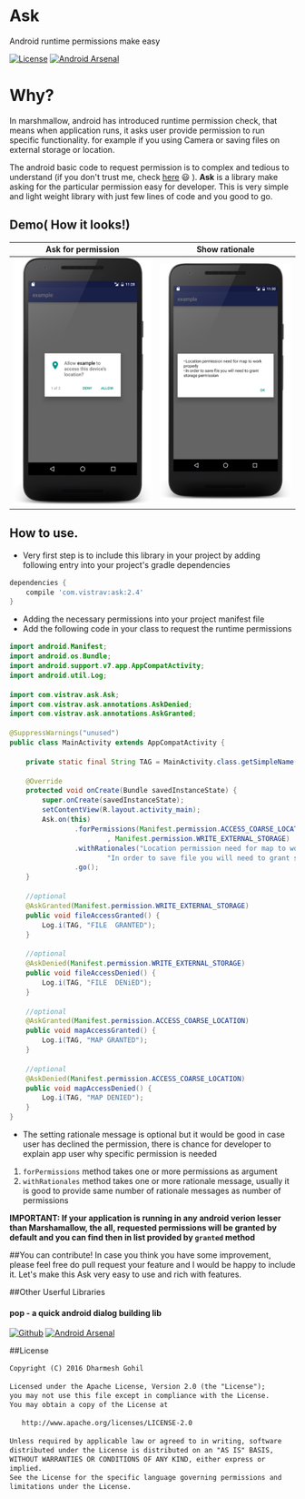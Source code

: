 # Ask
Android runtime permissions make easy

[![License](https://img.shields.io/badge/license-Apache%202-blue.svg)](https://www.apache.org/licenses/LICENSE-2.0) [![Android Arsenal](https://img.shields.io/badge/Android%20Arsenal-Ask-brightgreen.svg?style=flat)](http://android-arsenal.com/details/1/3465)
# Why?

In marshmallow, android has introduced runtime permission check, that means when application runs, it asks user provide permission to run specific functionality. for example if you using Camera or saving files on external storage or location.

The android basic code to request permission is to complex and tedious to understand (if you don't trust me, check [here](http://developer.android.com/training/permissions/requesting.html) :smiley: ). **Ask** is a library make asking for the particular permission easy for developer. This is very simple and light weight library with just few lines of code and you good to go.

## Demo( How it looks!)

| Ask for permission     | Show rationale |
| ---      | ---       |
| ![show permission](https://github.com/00ec454/Ask/blob/master/asset/permission_1.png) | ![show rationale](https://github.com/00ec454/Ask/blob/master/asset/rationale.png)         |

## How to use.

* Very first step is to include this library in your project by adding following entry into your project's gradle dependencies

```groovy
dependencies {
	compile 'com.vistrav:ask:2.4'
}
```

* Adding the necessary permissions into your project manifest file
* Add the following code in your class to request the runtime permissions
```java
import android.Manifest;
import android.os.Bundle;
import android.support.v7.app.AppCompatActivity;
import android.util.Log;

import com.vistrav.ask.Ask;
import com.vistrav.ask.annotations.AskDenied;
import com.vistrav.ask.annotations.AskGranted;

@SuppressWarnings("unused")
public class MainActivity extends AppCompatActivity {

    private static final String TAG = MainActivity.class.getSimpleName();

    @Override
    protected void onCreate(Bundle savedInstanceState) {
        super.onCreate(savedInstanceState);
        setContentView(R.layout.activity_main);
        Ask.on(this)
                .forPermissions(Manifest.permission.ACCESS_COARSE_LOCATION
                        , Manifest.permission.WRITE_EXTERNAL_STORAGE)
                .withRationales("Location permission need for map to work properly",
                        "In order to save file you will need to grant storage permission") //optional
                .go();
    }

    //optional
    @AskGranted(Manifest.permission.WRITE_EXTERNAL_STORAGE)
    public void fileAccessGranted() {
        Log.i(TAG, "FILE  GRANTED");
    }

    //optional
    @AskDenied(Manifest.permission.WRITE_EXTERNAL_STORAGE)
    public void fileAccessDenied() {
        Log.i(TAG, "FILE  DENiED");
    }

    //optional
    @AskGranted(Manifest.permission.ACCESS_COARSE_LOCATION)
    public void mapAccessGranted() {
        Log.i(TAG, "MAP GRANTED");
    }

    //optional
    @AskDenied(Manifest.permission.ACCESS_COARSE_LOCATION)
    public void mapAccessDenied() {
        Log.i(TAG, "MAP DENIED");
    }
}

```

* The setting rationale message is optional but it would be good in case user has declined the permission, there is chance for developer to explain app user why specific permission is needed

1. `forPermissions` method takes one or more permissions as argument
2. `withRationales` method takes one or more rationale message, usually it is good to provide same number of rationale messages as number of permissions

**IMPORTANT: If your application is running in any android verion lesser than Marshamallow, the all, requested permissions will be granted by default and you can find then in list provided by `granted` method**

##You can contribute!
In case you think you have some improvement, please feel free do pull request your feature and I would be happy to include it. Let's make this Ask very easy to use and rich with features.

##Other Userful Libraries
#### pop - a quick android dialog building lib
[![Github](https://img.shields.io/badge/github-pop-green.svg)](https://github.com/00ec454/pop) [![Android Arsenal](https://img.shields.io/badge/Android%20Arsenal-Pop-green.svg?style=true)](https://android-arsenal.com/details/1/3400)

##License
    
    Copyright (C) 2016 Dharmesh Gohil
    
    Licensed under the Apache License, Version 2.0 (the "License");
    you may not use this file except in compliance with the License.
    You may obtain a copy of the License at

       http://www.apache.org/licenses/LICENSE-2.0

    Unless required by applicable law or agreed to in writing, software
    distributed under the License is distributed on an "AS IS" BASIS,
    WITHOUT WARRANTIES OR CONDITIONS OF ANY KIND, either express or implied.
    See the License for the specific language governing permissions and
    limitations under the License.

